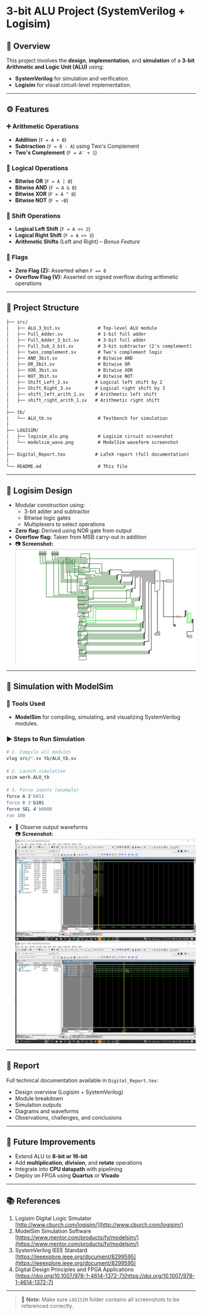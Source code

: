 # 3-bit ALU Project (SystemVerilog + Logisim)

## 📌 Overview
This project involves the **design**, **implementation**, and **simulation** of a **3-bit Arithmetic and Logic Unit (ALU)** using:
- **SystemVerilog** for simulation and verification.
- **Logisim** for visual circuit-level implementation.

---

## ⚙️ Features

### ➕ Arithmetic Operations
- **Addition** (`F = A + B`)
- **Subtraction** (`F = B - A`) using Two's Complement
- **Two's Complement** (`F = A' + 1`)

### 🔁 Logical Operations
- **Bitwise OR** (`F = A | B`)
- **Bitwise AND** (`F = A & B`)
- **Bitwise XOR** (`F = A ^ B`)
- **Bitwise NOT** (`F = ~B`)

### 🔄 Shift Operations
- **Logical Left Shift** (`F = A << 2`)
- **Logical Right Shift** (`F = A >> 3`)
- **Arithmetic Shifts** (Left and Right) – *Bonus Feature*

### 🏁 Flags
- **Zero Flag (Z):** Asserted when `F == 0`
- **Overflow Flag (V):** Asserted on signed overflow during arithmetic operations

---

## 📁 Project Structure

```
├── src/
│   ├── ALU_3_bit.sv              # Top-level ALU module
│   ├── Full_Adder.sv             # 1-bit full adder
│   ├── Full_Adder_3_bit.sv       # 3-bit full adder
│   ├── Full_Sub_3_bit.sv         # 3-bit subtractor (2's complement)
│   ├── twos_complement.sv        # Two's complement logic
│   ├── AND_3bit.sv               # Bitwise AND
│   ├── OR_3bit.sv                # Bitwise OR
│   ├── XOR_3bit.sv               # Bitwise XOR
│   ├── NOT_3bit.sv               # Bitwise NOT
│   ├── Shift_Left_2.sv          # Logical left shift by 2
│   ├── Shift_Right_3.sv         # Logical right shift by 3
│   ├── shift_left_arith_1.sv    # Arithmetic left shift
│   ├── shift_right_arith_1.sv   # Arithmetic right shift
│
├── tb/
│   └── ALU_tb.sv                 # Testbench for simulation
│
├── LOGISIM/
│   ├── logisim_alu.png           # Logisim circuit screenshot
│   └── modelsim_wave.png         # ModelSim waveform screenshot
│
├── Digital_Report.tex           # LaTeX report (full documentation)
│
└── README.md                     # This file
```

---

## 🧠 Logisim Design

- Modular construction using:
  - 3-bit adder and subtractor
  - Bitwise logic gates
  - Multiplexers to select operations
- **Zero flag:** Derived using NOR gate from output
- **Overflow flag:** Taken from MSB carry-out in addition
- 📷 **Screenshot:**  
  ![Logisim ALU](LOGISIM/logisim_block.png)

---

## 🧪 Simulation with ModelSim

### 🔧 Tools Used
- **ModelSim** for compiling, simulating, and visualizing SystemVerilog modules.

### ▶️ Steps to Run Simulation
```bash
# 1. Compile all modules
vlog src/*.sv tb/ALU_tb.sv

# 2. Launch simulation
vsim work.ALU_tb

# 3. Force inputs (example)
force A 3'b011
force B 3'b101
force SEL 4'b0000
run 100
```

- 🧾 Observe output waveforms  
  📷 **Screenshot:**  
  ![ModelSim Force Waveform](LOGISIM/forcing_wave.png)
  ![ModelSim TestBench Waveform](LOGISIM/testbench_wave.png)

---

## 📄 Report

Full technical documentation available in `Digital_Report.tex`:
- Design overview (Logisim + SystemVerilog)
- Module breakdown
- Simulation outputs
- Diagrams and waveforms
- Observations, challenges, and conclusions

---

## 🚀 Future Improvements
- Extend ALU to **8-bit or 16-bit**
- Add **multiplication**, **division**, and **rotate** operations
- Integrate into **CPU datapath** with pipelining
- Deploy on FPGA using **Quartus** or **Vivado**

---

## 📚 References

1. Logisim Digital Logic Simulator  
   [http://www.cburch.com/logisim/](http://www.cburch.com/logisim/)
2. ModelSim Simulation Software  
   [https://www.mentor.com/products/fv/modelsim/](https://www.mentor.com/products/fv/modelsim/)
3. SystemVerilog IEEE Standard  
   [https://ieeexplore.ieee.org/document/8299595](https://ieeexplore.ieee.org/document/8299595)
4. Digital Design Principles and FPGA Applications  
   [https://doi.org/10.1007/978-1-4614-1372-7](https://doi.org/10.1007/978-1-4614-1372-7)

---

> 📌 **Note:** Make sure `LOGISIM` folder contains all screenshots to be referenced correctly.
